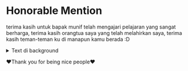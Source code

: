 # Honorable Mention
terima kasih untuk bapak munif telah mengajari pelajaran yang sangat berharga, terima kasih orangtua saya yang telah melahirkan saya, terima kasih teman-teman ku di manapun kamu berada :D
<details>
  <summary>Text di background</summary>
  jika anda penasaran dengan text pada background home
![img/pahlawan.gif](img/pahlawan.gif)
maka anda berada di tempat yang tepat, mari kupas HONORABLE MENTION yang berisi quote yang saya kutip pada background

"If you want to lift yourself up, lift up someone else."<br>
**- Booker T. Washington**


"It is literally true that you can succeed best and quickest by helping others to succeed."<br>
**-Napoleon Hill**


"Alone we can do so little; together we can do so much."<br>
**-Helen Keller**


"The purpose of life is not to be happy. It is to be useful, to be honorable, to be compassionate, to have it make some difference that you have lived and lived well."<br>
**-Ralph Waldo Emerson**


"The best way to not feel hopeless is to get up and do something. Don’t wait for good things to happen to you. If you go out and make some good things happen, you will fill the world with hope, you will fill yourself with hope."<br>
**-Barack Obama**


"No one is useless in this world who lightens the burdens of another."<br>
**-Charles Dickens**


"There is no exercise better for the heart than reaching down and lifting people up."<br>
**-John Holmes**


"When we give cheerfully and accept gratefully, everyone is blessed."<br>
**-Maya Angelou**


"You have not lived today until you have done something for someone who can never repay you."<br>
-**John Bunyan**


"The best antidote I know for worry is work. The best cure for weariness is the challenge of helping someone who is even more tired. One of the great ironies of life is this: He or she who serves almost always benefits more than he or she who is served."<br>
**-Gordon B. Hinckley**, Standing for Something: 10 Neglected Virtues That Will Heal Our Hearts and Homes


"I don't want to live in the kind of world where we don't look out for each other. Not just the people that are close to us, but anybody who needs a helping hand. I cant change the way anybody else thinks, or what they choose to do, but I can do my bit."<br>
**-charles de lint**


"There is nothing more beautiful than someone who goes out of their way to make life beautiful for others."<br>
**-Mandy Hale**, *The Single Woman: Life, Love, and a Dash of Sass*


"Love is not patronizing and charity isn't about pity, it is about love. Charity and love are the same -- with charity you give love, so don't just give money but reach out your hand instead."<br>
**-Mother Teresa**


"I like video games, but they're really violent. I'd like to play a video game where you help the people who were shot in all the other games. It'd be called 'Really Busy Hospital."<br>
**-Demetri Martin**


"It's not enough to have lived.We should be determined to live for something.May I suggest that it be creating joy for others,sharing what we have for the betterment of personkind,bringing hope to the lost and love to the lonely."<br>
**-Leo Buscaglia**


"The pretty ones are usually unhappy. They expect everyone to be enamored of their beauty. How can a person be content when their happiness lies in someone else's hands, ready to be crushed at any moment? Ordinary-looking people are far superior, because they are forced to actually work hard to achieve their goals, instead of expecting people to fall all over themselves to help them."<br>
**-J. Cornell Michel**, *Jordan's Brains: A Zombie Evolution*


"Remember this. Hold on to this. This is the only perfection there is, the perfection of helping others. This is the only thing we can do that has any lasting meaning. This is why we're here. To make each other feel safe."<br>
**-Andre Agassi**, *Open*

</details>

❤️Thank you for being nice people❤️

